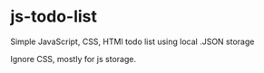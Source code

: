 # js-todo-list
Simple JavaScript, CSS, HTMl todo list using local .JSON storage

Ignore CSS, mostly for js storage.
